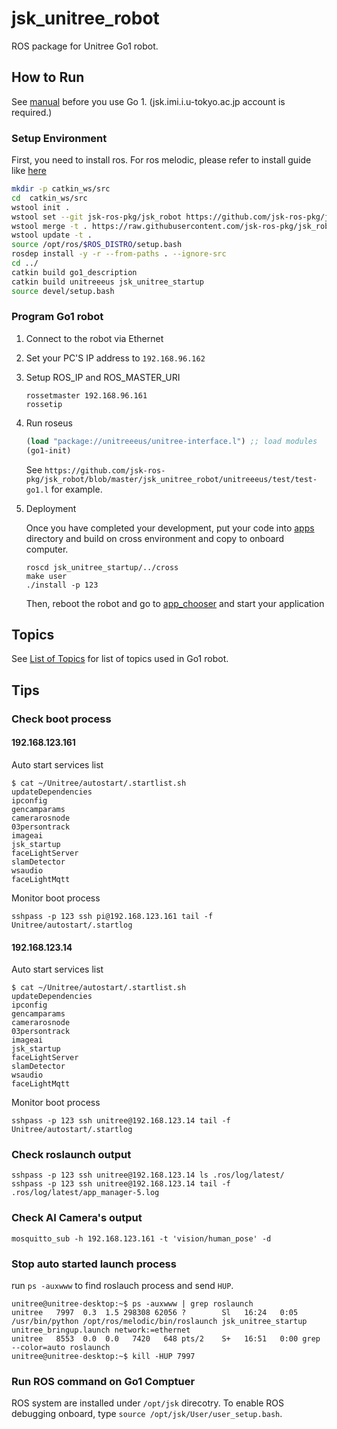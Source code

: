 # jsk_unitree_robot

ROS package for Unitree Go1 robot.

## How to Run

See [manual](https://drive.google.com/drive/folders/1PZDOo8WUcqwU8mNek2qAaTwW9WjJVVRL?usp=sharing) before you use Go 1. (jsk.imi.i.u-tokyo.ac.jp account is required.)

### Setup Environment

First, you need to install ros. For ros melodic, please refer to install guide like [here](http://wiki.ros.org/melodic/Installation/Ubuntu)

```bash
mkdir -p catkin_ws/src
cd  catkin_ws/src
wstool init .
wstool set --git jsk-ros-pkg/jsk_robot https://github.com/jsk-ros-pkg/jsk_robot.git -y
wstool merge -t . https://raw.githubusercontent.com/jsk-ros-pkg/jsk_robot/master/jsk_unitree_robot/unitree.rosinstall
wstool update -t .
source /opt/ros/$ROS_DISTRO/setup.bash
rosdep install -y -r --from-paths . --ignore-src
cd ../
catkin build go1_description
catkin build unitreeeus jsk_unitree_startup
source devel/setup.bash
```

### Program Go1 robot

1. Connect to the robot via Ethernet

2. Set your PC'S IP address to `192.168.96.162`

3. Setup ROS_IP and ROS_MASTER_URI

   ```
   rossetmaster 192.168.96.161
   rossetip
   ```

4. Run roseus

   ```lisp
   (load "package://unitreeeus/unitree-interface.l") ;; load modules
   (go1-init)
   ```

   See `https://github.com/jsk-ros-pkg/jsk_robot/blob/master/jsk_unitree_robot/unitreeeus/test/test-go1.l` for example.

5. Deployment

   Once you have completed your development, put your code into [apps](https://github.com/jsk-ros-pkg/jsk_robot/blob/master/jsk_unitree_robot/jsk_unitree_startup/apps/) directory and build on cross environment and copy to onboard computer.
   ```
   roscd jsk_unitree_startup/../cross
   make user
   ./install -p 123
   ```

   Then, reboot the robot and go to [app_chooser](http://192.168.123.161:8000/rwt_app_chooser) and start your application

## Topics

See [List of Topics](Go1_Topics.md) for list of topics used in Go1 robot.

## Tips

### Check boot process

#### 192.168.123.161

Auto start services list

```
$ cat ~/Unitree/autostart/.startlist.sh
updateDependencies
ipconfig
gencamparams
camerarosnode
03persontrack
imageai
jsk_startup
faceLightServer
slamDetector
wsaudio
faceLightMqtt
```

Monitor boot process

```
sshpass -p 123 ssh pi@192.168.123.161 tail -f Unitree/autostart/.startlog
```

#### 192.168.123.14

Auto start services list

```
$ cat ~/Unitree/autostart/.startlist.sh
updateDependencies
ipconfig
gencamparams
camerarosnode
03persontrack
imageai
jsk_startup
faceLightServer
slamDetector
wsaudio
faceLightMqtt
```

Monitor boot process

```
sshpass -p 123 ssh unitree@192.168.123.14 tail -f Unitree/autostart/.startlog
```

### Check roslaunch output

```
sshpass -p 123 ssh unitree@192.168.123.14 ls .ros/log/latest/
sshpass -p 123 ssh unitree@192.168.123.14 tail -f .ros/log/latest/app_manager-5.log
```

### Check AI Camera's output

```
mosquitto_sub -h 192.168.123.161 -t 'vision/human_pose' -d
```

### Stop auto started launch process

run `ps -auxwww` to find roslauch process and send `HUP`.

```
unitree@unitree-desktop:~$ ps -auxwww | grep roslaunch
unitree   7997  0.3  1.5 298308 62056 ?        Sl   16:24   0:05 /usr/bin/python /opt/ros/melodic/bin/roslaunch jsk_unitree_startup unitree_bringup.launch network:=ethernet
unitree   8553  0.0  0.0   7420   648 pts/2    S+   16:51   0:00 grep --color=auto roslaunch
unitree@unitree-desktop:~$ kill -HUP 7997
```

### Run ROS command on Go1 Comptuer

ROS system are installed under `/opt/jsk` direcotry. To enable ROS debugging onboard, type `source /opt/jsk/User/user_setup.bash`.

